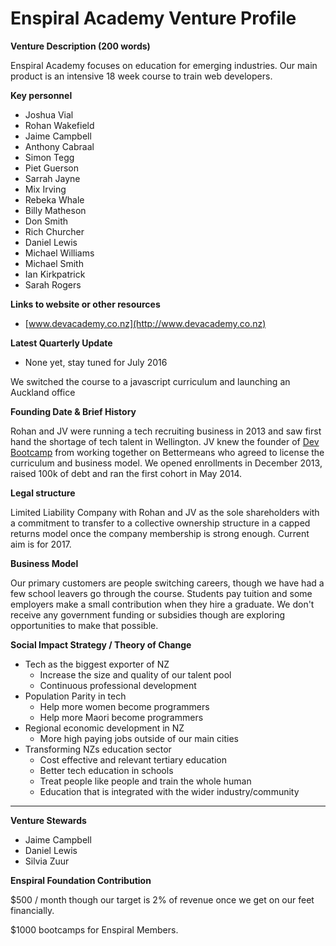 # Enspiral Academy Venture Profile

**Venture Description (200 words)**

Enspiral Academy focuses on education for emerging industries. Our main product is an intensive 18 week course to train web developers.

**Key personnel**

* Joshua Vial 
* Rohan Wakefield
* Jaime Campbell
* Anthony Cabraal
* Simon Tegg
* Piet Guerson
* Sarrah Jayne
* Mix Irving
* Rebeka Whale
* Billy Matheson
* Don Smith
* Rich Churcher
* Daniel Lewis
* Michael Williams
* Michael Smith
* Ian Kirkpatrick
* Sarah Rogers

**Links to website or other resources**
* [www.devacademy.co.nz](http://www.devacademy.co.nz)

**Latest Quarterly Update**

  * None yet, stay tuned for July 2016

We switched the course to a javascript curriculum and launching an Auckland office

**Founding Date & Brief History**

Rohan and JV were running a tech recruiting business in 2013 and saw first hand the shortage of tech talent in Wellington. JV knew the founder of [Dev Bootcamp](http://www.devbootcamp.com) from working together on Bettermeans who agreed to license the curriculum and business model. We opened enrollments in December 2013, raised 100k of debt and ran the first cohort in May 2014.

**Legal structure**

Limited Liability Company with Rohan and JV as the sole shareholders with a commitment to transfer to a collective ownership structure in a capped returns model once the company membership is strong enough. Current aim is for 2017.

**Business Model**

Our primary customers are people switching careers, though we have had a few school leavers go through the course. Students pay tuition and some employers make a small contribution when they hire a graduate. We don't receive any government funding or subsidies though are exploring opportunities to make that possible.

**Social Impact Strategy / Theory of Change**

* Tech as the biggest exporter of NZ
  * Increase the size and quality of our talent pool
  * Continuous professional development
* Population Parity in tech 
  * Help more women become programmers
  * Help more Maori become programmers
* Regional economic development in NZ
  * More high paying jobs outside of our main cities
* Transforming NZs education sector
  * Cost effective and relevant tertiary education
  * Better tech education in schools
  * Treat people like people and train the whole human
  * Education that is integrated with the wider industry/community

---

**Venture Stewards** 

* Jaime Campbell
* Daniel Lewis
* Silvia Zuur

**Enspiral Foundation Contribution**

$500 / month though our target is 2% of revenue once we get on our feet financially.

$1000 bootcamps for Enspiral Members.

